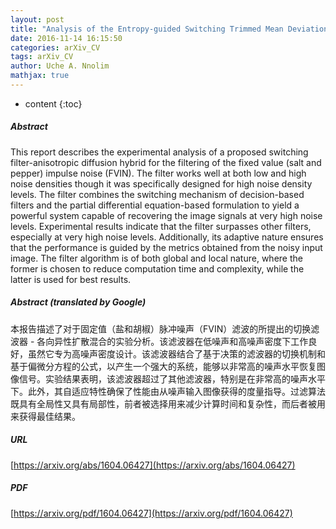 ```yaml
---
layout: post
title: "Analysis of the Entropy-guided Switching Trimmed Mean Deviation-based Anisotropic Diffusion filter"
date: 2016-11-14 16:15:50
categories: arXiv_CV
tags: arXiv_CV
author: Uche A. Nnolim
mathjax: true
---
```


* content
{:toc}

##### Abstract
This report describes the experimental analysis of a proposed switching filter-anisotropic diffusion hybrid for the filtering of the fixed value (salt and pepper) impulse noise (FVIN). The filter works well at both low and high noise densities though it was specifically designed for high noise density levels. The filter combines the switching mechanism of decision-based filters and the partial differential equation-based formulation to yield a powerful system capable of recovering the image signals at very high noise levels. Experimental results indicate that the filter surpasses other filters, especially at very high noise levels. Additionally, its adaptive nature ensures that the performance is guided by the metrics obtained from the noisy input image. The filter algorithm is of both global and local nature, where the former is chosen to reduce computation time and complexity, while the latter is used for best results.

##### Abstract (translated by Google)
本报告描述了对于固定值（盐和胡椒）脉冲噪声（FVIN）滤波的所提出的切换滤波器 - 各向异性扩散混合的实验分析。该滤波器在低噪声和高噪声密度下工作良好，虽然它专为高噪声密度设计。该滤波器结合了基于决策的滤波器的切换机制和基于偏微分方程的公式，以产生一个强大的系统，能够以非常高的噪声水平恢复图像信号。实验结果表明，该滤波器超过了其他滤波器，特别是在非常高的噪声水平下。此外，其自适应特性确保了性能由从噪声输入图像获得的度量指导。过滤算法既具有全局性又具有局部性，前者被选择用来减少计算时间和复杂性，而后者被用来获得最佳结果。

##### URL
[https://arxiv.org/abs/1604.06427](https://arxiv.org/abs/1604.06427)

##### PDF
[https://arxiv.org/pdf/1604.06427](https://arxiv.org/pdf/1604.06427)

